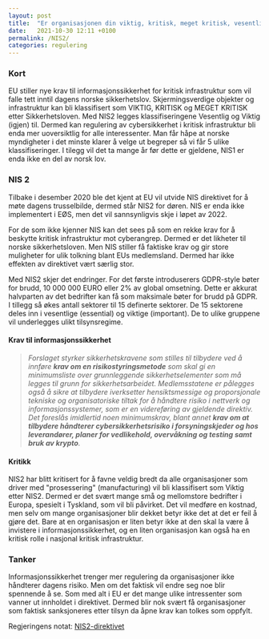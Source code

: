 ```yaml
---
layout: post
title:  "Er organisasjonen din viktig, kritisk, meget kritisk, vesentlig eller viktig?"
date:   2021-10-30 12:11 +0100
permalink: /NIS2/
categories: regulering
---
```


### Kort 
EU stiller nye krav til informasjonssikkerhet for kritisk infrastruktur som vil falle tett inntil dagens norske sikkerhetslov. Skjermingsverdige objekter og infrastruktur kan bli klassifisert som VIKTIG, KRITISK og MEGET KRITISK etter Sikkerhetsloven. Med NIS2 legges klassifiseringene Vesentlig og Viktig (igjen) til. Dermed kan regulering av cybersikkerhet i kritisk infrastruktur bli enda mer uoversiktlig for alle interessenter. Man får håpe at norske myndigheter i det minste klarer å velge ut begreper så vi får 5 ulike klassifiseringer. I tilegg vil det ta mange år før dette er gjeldene, NIS1 er enda ikke en del av norsk lov.

### NIS 2
Tilbake i desember 2020 ble det kjent at EU vil utvide NIS direktivet for å møte dagens trusselbilde, dermed står NIS2 for døren. NIS er enda ikke implementert i EØS, men det vil sannsynligvis skje i løpet av 2022.

For de som ikke kjenner NIS kan det sees på som en rekke krav for å beskytte kritisk infrastruktur mot cyberangrep. Dermed er det likheter til norske sikkerhetsloven. Men NIS stiller få faktiske krav og gir store muligheter for ulik tolkning blant EUs medlemsland. Dermed har ikke effekten av direktivet vært særlig stor. 

Med NIS2 skjer det endringer. For det første introduserers GDPR-style bøter for brudd, 10 000 000 EURO eller 2% av global omsetning. Dette er akkurat halvparten av det bedrifter kan få som maksimale bøter for brudd på GDPR. I tillegg så økes antall sektorer til 15 definerte sektorer. De 15 sektorene deles inn i vesentlige (essential) og viktige (important). De to ulike gruppene vil underlegges ulikt tilsynsregime. 

#### Krav til informasjonssikkerhet
>*Forslaget styrker sikkerhetskravene som stilles til tilbydere ved å innføre **krav om en risikostyringsmetode** som skal gi en minimumsliste over grunnleggende sikkerhetselementer som må legges til grunn for sikkerhetsarbeidet. Medlemsstatene er pålegges også å sikre at tilbydere iverksetter hensiktsmessige og proporsjonale tekniske og organisatoriske tiltak for å håndtere risiko i nettverk og informasjonssystemer, som er en videreføring av gjeldende direktiv. Det foreslås imidlertid noen minimumskrav, blant annet **krav om at tilbydere håndterer cybersikkerhetsrisiko i forsyningskjeder og hos leverandører, planer for vedlikehold, overvåkning og testing samt bruk av krypto**.*

#### Kritikk
NIS2 har blitt kritisert for å favne veldig bredt da alle organisasjoner som driver med "prosessering" (manufacturing) vil bli klassifisert som Viktig etter NIS2. Dermed er det svært mange små og mellomstore bedrifter i Europa, spesielt i Tyskland, som vil bli påvirket. Det vil medføre en kostnad, men selv om mange organisasjoner blir dekket betyr ikke det at det er feil å gjøre det. Bare at en organisasjon er liten betyr ikke at den skal la være å invistere i informasjonssikkerhet, og en liten organisasjon kan også ha en kritisk rolle i nasjonal kritisk infrastruktur.

### Tanker
Informasjonssikkerhet trenger mer regulering da organisasjoner ikke håndterer dagens risiko. Men om det faktisk vil endre seg noe blir spennende å se. Som med alt i EU er det mange ulike intressenter som vanner ut innholdet i direktivet. Dermed blir nok svært få organisasjoner som faktisk sanksjoneres etter tilsyn da åpne krav kan tolkes som oppfylt.

Regjeringens notat: [NIS2-direktivet](https://www.regjeringen.no/no/sub/eos-notatbasen/notatene/2021/feb/nis2-direktivet/id2846097/)


